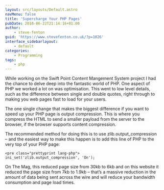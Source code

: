 ```yaml
---
layout: src/layouts/Default.astro
navMenu: false
title: 'Supercharge Your PHP Pages'
pubDate: 2010-06-22T21:14:16+01:00
author:
    - steve-fenton
guid: 'https://www.stevefenton.co.uk/?p=1026'
interface_sidebarlayout:
    - default
categories:
    - Programming
tags:
    - php
---
```


While working on the Swift Point Content Mangement System project I had the chance to delve deep into the fantastic world of PHP. One aspect of PHP we worked a lot on was optimisation. This went to low level details, such as the difference between single and double quotes, right through to making you web pages fast to load for your users.

The one single change that makes the biggest difference if you want to speed up your PHP page is output compression. This is where you compress the HTML to send a smaller payload from the server to the browser, if the browser supports content compression.

The recommended method for doing this is to use zlib.output\_compression – and the easiest way to make this happen is to add this line of PHP to the very top of your PHP page:

```
<pre class="prettyprint lang-php">
ini_set('zlib.output_compression', 'On');
```

On The Mag, this reduced page size from 30kb to 6kb and on this website it reduced the page size from 7kb to 1.9kb – that’s a massive reduction in the amount of data being sent across the wire and will reduce your bandwidth consumption and page load times.